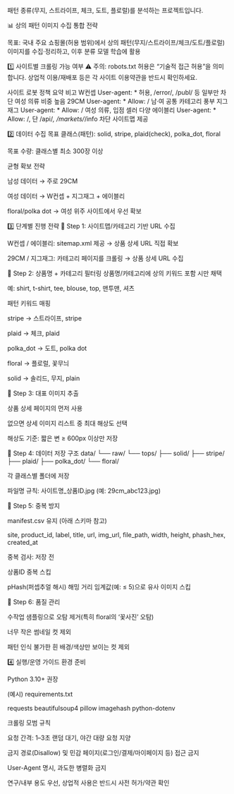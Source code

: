 패턴 종류(무지, 스트라이프, 체크, 도트, 플로럴)를 분석하는 프로젝트입니다.


📊 상의 패턴 이미지 수집 통합 전략

목표: 국내 주요 쇼핑몰(허용 범위)에서 상의 패턴(무지/스트라이프/체크/도트/플로럴) 이미지를 수집·정리하고, 이후 분류 모델 학습에 활용

1️⃣ 사이트별 크롤링 가능 여부
⚠️ 주의: robots.txt 허용은 “기술적 접근 허용”을 의미합니다. 상업적 이용/재배포 등은 각 사이트 이용약관을 반드시 확인하세요.

사이트	로봇 정책 요약	비고
W컨셉	User-agent: * 허용, /error/, /publ/ 등 일부만 차단	여성 의류 비중 높음
29CM	User-agent: * Allow: /	남·여 공통 카테고리 풍부
지그재그	User-agent: * Allow: /	여성 의류, 입점 셀러 다양
에이블리	User-agent: * Allow: /, 단 /api/*, /markets/*/info 차단	사이트맵 제공

2️⃣ 데이터 수집 목표
클래스(패턴): solid, stripe, plaid(check), polka_dot, floral

목표 수량: 클래스별 최소 300장 이상

균형 확보 전략

남성 데이터 → 주로 29CM

여성 데이터 → W컨셉 + 지그재그 + 에이블리

floral/polka dot → 여성 위주 사이트에서 우선 확보

3️⃣ 단계별 진행 전략
📍 Step 1: 사이트맵/카테고리 기반 URL 수집

W컨셉 / 에이블리: sitemap.xml 제공 → 상품 상세 URL 직접 확보

29CM / 지그재그: 카테고리 페이지를 크롤링 → 상품 상세 URL 수집

📍 Step 2: 상품명 + 카테고리 필터링
상품명/카테고리에 상의 키워드 포함 시만 채택

예: shirt, t-shirt, tee, blouse, top, 맨투맨, 셔츠

패턴 키워드 매핑

stripe → 스트라이프, stripe

plaid → 체크, plaid

polka_dot → 도트, polka dot

floral → 플로럴, 꽃무늬

solid → 솔리드, 무지, plain

📍 Step 3: 대표 이미지 추출

상품 상세 페이지의 <meta property="og:image"> 먼저 사용

없으면 상세 이미지 리스트 중 최대 해상도 선택

해상도 기준: 짧은 변 ≥ 600px 이상만 저장

📍 Step 4: 데이터 저장 구조
data/
└── raw/
    └── tops/
        ├── solid/
        ├── stripe/
        ├── plaid/
        ├── polka_dot/
        └── floral/


각 클래스별 폴더에 저장

파일명 규칙: 사이트명_상품ID.jpg (예: 29cm_abc123.jpg)

📍 Step 5: 중복 방지

manifest.csv 유지 (아래 스키마 참고)

site, product_id, label, title, url, img_url, file_path, width, height, phash_hex, created_at

중복 검사: 저장 전

상품ID 중복 스킵

pHash(퍼셉추얼 해시) 해밍 거리 임계값(예: ≤ 5)으로 유사 이미지 스킵

📍 Step 6: 품질 관리

수작업 샘플링으로 오탐 제거(특히 floral의 ‘꽃사진’ 오탐)

너무 작은 썸네일 컷 제외

패턴 인식 불가한 흰 배경/색상만 보이는 컷 제외

4️⃣ 실행/운영 가이드
환경 준비

Python 3.10+ 권장

(예시) requirements.txt

requests
beautifulsoup4
pillow
imagehash
python-dotenv

크롤링 모범 규칙

요청 간격: 1–3초 랜덤 대기, 야간 대량 요청 지양

금지 경로(Disallow) 및 민감 페이지(로그인/결제/마이페이지 등) 접근 금지

User-Agent 명시, 과도한 병렬화 금지

연구/내부 용도 우선, 상업적 사용은 반드시 사전 허가/약관 확인